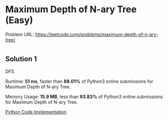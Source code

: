 #  Maximum Depth of N-ary Tree (Easy)

Problem URL: https://leetcode.com/problems/maximum-depth-of-n-ary-tree/

#

## Solution 1

DFS

Runtime: **51 ms**, faster than **88.01%** of Python3 online submissions for Maximum Depth of N-ary Tree.

Memory Usage: **15.9 MB**, less than **93.83%** of Python3 online submissions for Maximum Depth of N-ary Tree.

[Python Code Implementation](maximum_depth_of_nary_tree.py)

